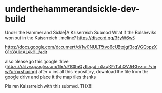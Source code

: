 # underthehammerandsickle-dev-build
Under the Hammer and Sickle|A Kaiserreich Submod
What if the Bolsheviks won but in the Kaiserreich timeline?
https://discord.gg/35yW6w6

https://docs.google.com/document/d/1wONULT5tvo6cUBtxjgf3qqVGQbpzX01bXAIidAL6k0U/edit

also please go this google drive (https://drive.google.com/file/d/1O9aQyBbqoj_n9aqKFrTbhQVJi4Gvxrsn/view?usp=sharing) after u install this repository, download the file from the google drive and place it the map files thanks

Pls run Kaiserreich with this submod. THX!!!
